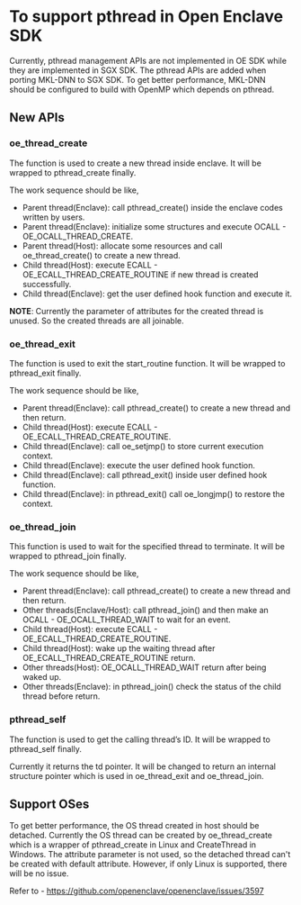 # To support pthread in Open Enclave SDK

Currently, pthread management APIs are not implemented in OE SDK while they are
implemented in SGX SDK. The pthread APIs are added when porting MKL-DNN to SGX SDK.
To get better performance, MKL-DNN should be configured to build with OpenMP which
depends on pthread.

## New APIs

### oe_thread_create
The function is used to create a new thread inside enclave. It will be wrapped to pthread_create finally.

The work sequence should be like,
* Parent thread(Enclave): call pthread_create() inside the enclave codes written by users.
* Parent thread(Enclave): initialize some structures and execute OCALL - OE_OCALL_THREAD_CREATE.
* Parent thread(Host): allocate some resources and call oe_thread_create() to create a new thread.
* Child thread(Host): execute ECALL - OE_ECALL_THREAD_CREATE_ROUTINE if new thread is created successfully.
* Child thread(Enclave): get the user defined hook function and execute it.

**NOTE**: Currently the parameter of attributes for the created thread is unused. So the created threads are
all joinable.

### oe_thread_exit
The function is used to exit the start_routine function. It will be wrapped to pthread_exit finally.

The work sequence should be like,
* Parent thread(Enclave): call pthread_create() to create a new thread and then return.
* Child thread(Host): execute ECALL - OE_ECALL_THREAD_CREATE_ROUTINE.
* Child thread(Enclave): call oe_setjmp() to store current execution context.
* Child thread(Enclave): execute the user defined hook function.
* Child thread(Enclave): call pthread_exit() inside user defined hook function.
* Child thread(Enclave): in pthread_exit() call oe_longjmp() to restore the context.

### oe_thread_join
This function is used to wait for the specified thread to terminate. It will be wrapped to pthread_join finally.

The work sequence should be like,
* Parent thread(Enclave): call pthread_create() to create a new thread and then return.
* Other threads(Enclave/Host): call pthread_join() and then make an OCALL - OE_OCALL_THREAD_WAIT to wait for an event.
* Child thread(Host): execute ECALL - OE_ECALL_THREAD_CREATE_ROUTINE.
* Child thread(Host): wake up the waiting thread after OE_ECALL_THREAD_CREATE_ROUTINE return.
* Other threads(Host): OE_OCALL_THREAD_WAIT return after being waked up.
* Other threads(Enclave): in pthread_join() check the status of the child thread before return.

### pthread_self
The function is used to get the calling thread’s ID. It will be wrapped to pthread_self finally.

Currently it returns the td pointer. It will be changed to return an internal structure pointer which 
is used in oe_thread_exit and oe_thread_join.


## Support OSes
To get better performance, the OS thread created in host should be detached. Currently the OS thread can be created 
by oe_thread_create which is a wrapper of pthread_create in Linux and CreateThread in Windows. The attribute parameter 
is not used, so the detached thread can't be created with default attribute. However, if only Linux is supported, there will be 
no issue.

Refer to - https://github.com/openenclave/openenclave/issues/3597

